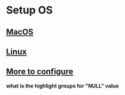 

# Setup OS


## [MacOS](./OS/macos.md)


## [Linux](./OS/linux.md)


## [More to configure](./OS/list.md)
**what is the highlight groups for "NULL" value**


